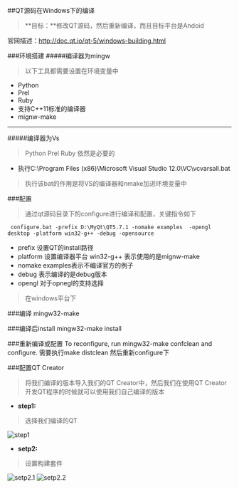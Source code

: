 ##QT源码在Windows下的编译
>**目标：**修改QT源码，然后重新编译，而且目标平台是Andoid


官网描述：http://doc.qt.io/qt-5/windows-building.html

###环境搭建
#####编译器为mingw

>以下工具都需要设置在环境变量中

* Python
* Prel
* Ruby
* 支持C++11标准的编译器
* mignw-make
------------
#####编译器为Vs

> Python Prel Ruby 依然是必要的

- 执行C:\Program Files (x86)\Microsoft Visual Studio 12.0\VC\vcvarsall.bat

> 执行该bat的作用是将VS的编译器和nmake加进环境变量中


###配置
 >通过qt源码目录下的configure进行编译和配置，关键指令如下

     configure.bat -prefix D:\MyQt\QT5.7.1 -nomake examples  -opengl desktop -platform win32-g++ -debug -opensource
 - prefix 设置QT的install路径
 - platform 设置编译器平台 win32-g++ 表示使用的是mignw-make
 - nomake examples表示不编译官方的例子
 - debug 表示编译的是debug版本
 - opengl 对于opnegl的支持选择

>在windows平台下

###编译
    mingw32-make

###编译后install
    mingw32-make install

###重新编译或配置
To reconfigure, run mingw32-make confclean and configure.
需要执行make distclean 然后重新configure下

###配置QT Creator
>将我们编译的版本导入我们的QT Creator中，然后我们在使用QT Creator开发QT程序的时候就可以使用我们自己编译的版本

- **step1:**

>选择我们编译的QT

 ![step1](http://i1.piimg.com/567571/3a3e3e8b4e505af8.png)

- **setp2:**

>设置构建套件

![setp2.1](http://p1.bpimg.com/567571/7aedb206613814b8.png)
![setp2.2](http://i1.piimg.com/567571/e4d2ef38addda15e.png)
